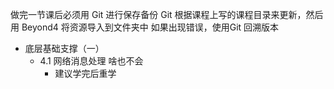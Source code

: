 
做完一节课后必须用 Git 进行保存备份
Git 根据课程上写的课程目录来更新，然后用 Beyond4 将资源导入到文件夹中
如果出现错误，使用Git 回溯版本

- 底层基础支撑（一）
	- 4.1 网络消息处理 啥也不会 
		- 建议学完后重学